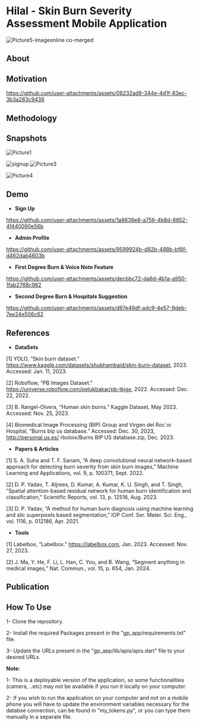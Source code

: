 # Hilal - Skin Burn Severity Assessment Mobile Application
![Picture5-imageonline co-merged](https://github.com/user-attachments/assets/d60feb15-53be-4300-a251-beb7da69149f)

## About

## Motivation
https://github.com/user-attachments/assets/08232ad9-344e-4d1f-83ec-3b3a283c9438

## Methodology



## Snapshots

![Picture1](https://github.com/user-attachments/assets/194d9224-fee1-4076-bd55-00f174522dfc)

![signup](https://github.com/user-attachments/assets/855e7618-4e87-4b1a-bf95-08c9021d0539)
![Picture3](https://github.com/user-attachments/assets/38d75796-77ac-4077-84b1-dee8d2910788)

![Picture4](https://github.com/user-attachments/assets/6d359178-d33f-4108-82a9-26ded6cc0026)


## Demo
- **Sign Up**
  
https://github.com/user-attachments/assets/1a8638e8-a756-4b8d-8852-4f440090e56b

- **Admin Profile**
  
https://github.com/user-attachments/assets/9599924b-d82b-488b-bf6f-d462dab4603b

- **First Degree Burn & Voice Note Feature**

https://github.com/user-attachments/assets/decbbc72-da6d-4b1a-a950-1fab2768c982

- **Second Degree Burn & Hospitals Suggestion**

https://github.com/user-attachments/assets/d97e49df-adc9-4e57-9deb-7ee24e506c62


## References

- **DataSets**
  
[1] YOLO, “Skin burn dataset.” https://www.kaggle.com/datasets/shubhambaid/skin-burn-dataset, 2023. Accessed: Jan. 11, 2023.

[2] Roboflow, “PB Images Dataset.” https://universe.roboflow.com/pelukbakar/pb-tkjgx, 2022. Accessed: Dec. 22, 2022.

[3] B. Rangel-Olvera, “Human skin burns.” Kaggle Dataset, May 2023. Accessed: Nov. 25, 2023.

[4] Biomedical Image Processing (BIP) Group and Virgen del Roc´ıo Hospital, “Burns bip us database.” Accessed: Dec. 30, 2023, http://personal.us.es/
rboloix/Burns BIP US database.zip, Dec. 2023.

- **Papers & Articles**
  
[1] S. A. Suha and T. F. Sanam, “A deep convolutional neural network-based approach for detecting burn severity from skin burn images,” Machine Learning
and Applications, vol. 9, p. 100371, Sept. 2022.

[2] D. P. Yadav, T. Aljrees, D. Kumar, A. Kumar, K. U. Singh, and T. Singh, “Spatial attention-based residual network for human burn identification and
classification,” Scientific Reports, vol. 13, p. 12516, Aug. 2023.

[3] D. P. Yadav, “A method for human burn diagnosis using machine learning and slic superpixels based segmentation,” IOP Conf. Ser. Mater. Sci. Eng.,
vol. 1116, p. 012186, Apr. 2021.

- **Tools**
  
[1] Labelbox, “Labelbox.” https://labelbox.com, Jan. 2023. Accessed: Nov. 27, 2023.

[2] J. Ma, Y. He, F. Li, L. Han, C. You, and B. Wang, “Segment anything in medical images,” Nat. Commun., vol. 15, p. 654, Jan. 2024.

## Publication


## How To Use
1- Clone the repository.

2- Install the required Packages present in the "gp_app/requirements.txt" file.

3- Update the URLs present in the "gp_app/lib/apis/apis.dart" file to your desired URLs.

**Note:** 

1- This is a deployable version of the application, so some functionalities (camera, ..etc) may not be available if you run it locally on your computer. 

2- If you wish to run the application on your computer and not on a mobile phone you will have to update the environment variables necessary for the databse connection, can be found in "my_tokens.py", or you can type them manually in a separate file.



